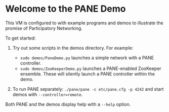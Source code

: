 Welcome to the PANE Demo
========================================================

This VM is configured to with example programs and demos to illustrate the
promise of Participatory Networking.

To get started:

1. Try out some scripts in the demos directory. For example:
    * `sudo demos/PaneDemo.py` launches a simple network with a PANE controller.
    * `sudo demos/ZooKeeperDemo.py` launches a PANE-enabled ZooKeeper ensemble.
These will silently launch a PANE controller within the demo.

2. To run PANE separately: `./pane/pane -c etc/pane.cfg -p 4242` and start
   demos with `--controller=remote`.

Both PANE and the demos display help with a `--help` option.
